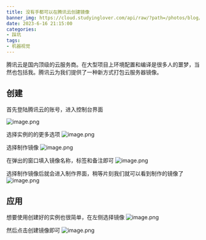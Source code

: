 ```yaml
---
title: 没有手都可以在腾讯云创建镜像
banner_img: https://cloud.studyinglover.com/api/raw/?path=/photos/blog/33a1d238f41bcd6994390b5a52067cd6.png
date: 2023-6-16 21:15:00
categories:
- 踩坑
tags:
- 机器视觉
---
```

腾讯云是国内顶级的云服务商。在大型项目上环境配置和编译是很多人的噩梦，当然也包括我。腾讯云为我们提供了一种新方式打包云服务器镜像。

## 创建
首先登陆腾讯云的账号，进入控制台界面

![image.png](https://proxy.thisis.plus/202306162104428.png)

选择实例的的更多选项
![image.png](https://proxy.thisis.plus/202306162106168.png)

选择制作镜像
![image.png](https://proxy.thisis.plus/202306162107031.png)

在弹出的窗口填入镜像名称，标签和备注即可
![image.png](https://proxy.thisis.plus/202306162108164.png)

选择制作镜像后就会进入制作界面，稍等片刻我们就可以看到制作的镜像了
![image.png](https://proxy.thisis.plus/202306162111218.png)

## 应用
想要使用创建好的实例也很简单，在左侧选择镜像
![image.png](https://proxy.thisis.plus/202306162113093.png)

然后点击创建镜像即可
![image.png](https://proxy.thisis.plus/202306162113912.png)
